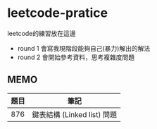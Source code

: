 # leetcode-pratice
leetcode的練習放在這邊
* round 1 會寫我現階段能夠自己(暴力)解出的解法
* round 2 會開始參考資料，思考複雜度問題

MEMO
--
|  題目   | 筆記  |
|  ----  | ----  |
| 876  | 鍵表結構 (Linked list) 問題 |
